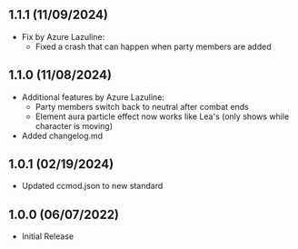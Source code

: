 ## 1.1.1 (11/09/2024)
- Fix by Azure Lazuline:
   * Fixed a crash that can happen when party members are added

## 1.1.0 (11/08/2024)
- Additional features by Azure Lazuline:
   * Party members switch back to neutral after combat ends
   * Element aura particle effect now works like Lea's (only shows while character is moving)
- Added changelog.md

## 1.0.1 (02/19/2024)
- Updated ccmod.json to new standard


## 1.0.0 (06/07/2022)
- Initial Release